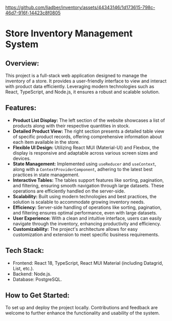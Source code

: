 https://github.com/liadber/inventory/assets/44343146/1d173615-798c-46d7-916f-14423c8f0805

# Store Inventory Management System

## Overview:
This project is a full-stack web application designed to manage the inventory of a store. It provides a user-friendly interface to view and interact with product data efficiently. Leveraging modern technologies such as React, TypeScript, and Node.js, it ensures a robust and scalable solution.

## Features:
- **Product List Display:** The left section of the website showcases a list of products along with their respective quantities in stock.
- **Detailed Product View:** The right section presents a detailed table view of specific product records, offering comprehensive information about each item available in the store.
- **Flexible UI Design:** Utilizing React MUI (Material-UI) and Flexbox, the display is responsive and adaptable across various screen sizes and devices.
- **State Management:** Implemented using `useReducer` and `useContext`, along with a `ContextProviderComponent`, adhering to the latest best practices in state management.
- **Interactive Tables:** The tables support features like sorting, pagination, and filtering, ensuring smooth navigation through large datasets. These operations are efficiently handled on the server-side.
- **Scalability:** Built using modern technologies and best practices, the solution is scalable to accommodate growing inventory needs.
- **Efficiency:** Server-side handling of operations like sorting, pagination, and filtering ensures optimal performance, even with large datasets.
- **User Experience:** With a clean and intuitive interface, users can easily navigate through the inventory, enhancing productivity and efficiency.
- **Customizability:** The project's architecture allows for easy customization and extension to meet specific business requirements.

## Tech Stack: 
  - Frontend: React 18, TypeScript, React MUI Material (including Datagrid, List, etc.).
  - Backend: Node.js.
  - Database: PostgreSQL.

## How to Get Started:
To set up and deploy the project locally. Contributions and feedback are welcome to further enhance the functionality and usability of the system.
